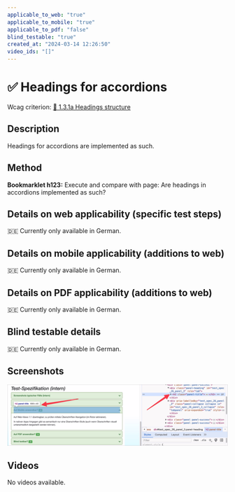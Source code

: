 ```yaml
---
applicable_to_web: "true"
applicable_to_mobile: "true"
applicable_to_pdf: "false"
blind_testable: "true"
created_at: "2024-03-14 12:26:50"
video_ids: "[]"
---
```


# ✅ Headings for accordions

Wcag criterion: [📜 1.3.1a Headings structure](..)

## Description

Headings for accordions are implemented as such.

## Method

**Bookmarklet h123:** Execute and compare with page: Are headings in accordions implemented as such?

## Details on web applicability (specific test steps)

🇩🇪 Currently only available in German.

## Details on mobile applicability (additions to web)

🇩🇪 Currently only available in German.

## Details on PDF applicability (additions to web)

🇩🇪 Currently only available in German.

## Blind testable details

🇩🇪 Currently only available in German.

## Screenshots

![Akkordeon im A4AA mit Überschriften](images/akkordeon-im-a4aa-mit-berschriften.png)

## Videos

No videos available.
